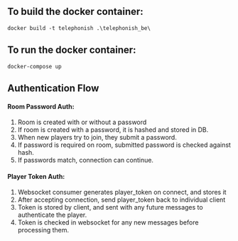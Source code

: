 ## To build the docker container:
```
docker build -t telephonish .\telephonish_be\
```

## To run the docker container:
```
docker-compose up
```


## Authentication Flow
#### Room Password Auth:
1. Room is created with or without a password
2. If room is created with a password, it is hashed and stored in DB.
3. When new players try to join, they submit a password.
4. If password is required on room, submitted password is checked against hash.
5. If passwords match, connection can continue.

#### Player Token Auth:
1. Websocket consumer generates player_token on connect, and stores it
2. After accepting connection, send player_token back to individual client
3. Token is stored by client, and sent with any future messages to authenticate the player.
4. Token is checked in websocket for any new messages before processing them.
